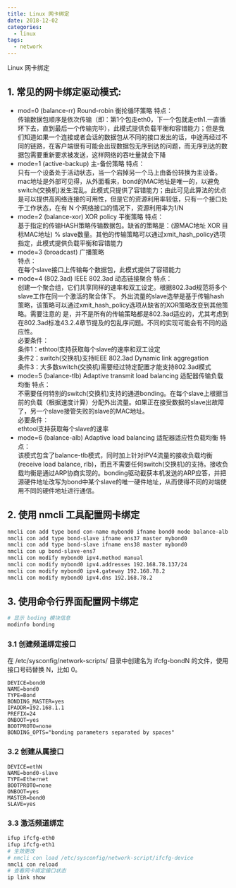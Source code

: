 ```yaml
---
title: Linux 网卡绑定
date: 2018-12-02
categories:
  - linux
tags:
  - network
---
```


Linux 网卡绑定
<!-- more -->

## 1. 常见的网卡绑定驱动模式:
+ mod=0 (balance-rr) Round-robin 衡抡循环策略
特点：  
传输数据包顺序是依次传输（即：第1个包走eth0，下一个包就走eth1.一直循环下去，直到最后一个传输完毕），此模式提供负载平衡和容错能力；但是我们知道如果一个连接或者会话的数据包从不同的接口发出的话，中途再经过不同的链路，在客户端很有可能会出现数据包无序到达的问题，而无序到达的数据包需要重新要求被发送，这样网络的吞吐量就会下降  
+ mode=1 (active-backup) 主-备份策略
特点：  
只有一个设备处于活动状态，当一个宕掉另一个马上由备份转换为主设备。mac地址是外部可见得，从外面看来，bond的MAC地址是唯一的，以避免switch(交换机)发生混乱。此模式只提供了容错能力；由此可见此算法的优点是可以提供高网络连接的可用性，但是它的资源利用率较低，只有一个接口处于工作状态，在有 N 个网络接口的情况下，资源利用率为1/N  
+ mode=2 (balance-xor) XOR policy 平衡策略
特点：  
基于指定的传输HASH策略传输数据包。缺省的策略是：(源MAC地址 XOR 目标MAC地址) % slave数量。其他的传输策略可以通过xmit_hash_policy选项指定，此模式提供负载平衡和容错能力  
+ mode=3 (broadcast) 广播策略  
特点：  
在每个slave接口上传输每个数据包，此模式提供了容错能力  
+ mode=4 (802.3ad) IEEE 802.3ad 动态链接聚合
特点：  
创建一个聚合组，它们共享同样的速率和双工设定。根据802.3ad规范将多个slave工作在同一个激活的聚合体下。
外出流量的slave选举是基于传输hash策略，该策略可以通过xmit_hash_policy选项从缺省的XOR策略改变到其他策略。需要注意的 是，并不是所有的传输策略都是802.3ad适应的，尤其考虑到在802.3ad标准43.2.4章节提及的包乱序问题。不同的实现可能会有不同的适应性。  
必要条件：  
条件1：ethtool支持获取每个slave的速率和双工设定  
条件2：switch(交换机)支持IEEE 802.3ad Dynamic link aggregation  
条件3：大多数switch(交换机)需要经过特定配置才能支持802.3ad模式  
+ mode=5 (balance-tlb) Adaptive transmit load balancing 适配器传输负载均衡
特点：  
不需要任何特别的switch(交换机)支持的通道bonding。在每个slave上根据当前的负载（根据速度计算）分配外出流量。如果正在接受数据的slave出故障了，另一个slave接管失败的slave的MAC地址。  
必要条件：  
ethtool支持获取每个slave的速率  
+ mode=6 (balance-alb) Adaptive load balancing 适配器适应性负载均衡
特点：  
该模式包含了balance-tlb模式，同时加上针对IPV4流量的接收负载均衡(receive load balance, rlb)，而且不需要任何switch(交换机)的支持。接收负载均衡是通过ARP协商实现的。bonding驱动截获本机发送的ARP应答，并把源硬件地址改写为bond中某个slave的唯一硬件地址，从而使得不同的对端使用不同的硬件地址进行通信。

## 2. 使用 nmcli 工具配置网卡绑定
```bash
nmcli con add type bond con-name mybond0 ifname bond0 mode balance-alb
nmcli con add type bond-slave ifname ens37 master mybond0
nmcli con add type bond-slave ifname ens38 master mybond0
nmcli con up bond-slave-ens7
nmcli con modify mybond0 ipv4.method manual
nmcli con modify mybond0 ipv4.addresses 192.168.78.137/24
nmcli con modify mybond0 ipv4.gateway 192.168.78.2
nmcli con modify mybond0 ipv4.dns 192.168.78.2
```

## 3. 使用命令行界面配置网卡绑定
```bash
# 显示 boding 模块信息
modinfo bonding
```

### 3.1 创建频道绑定接口
在 /etc/sysconfig/network-scripts/ 目录中创建名为 ifcfg-bondN 的文件，使用接口号码替换 N，比如 0。
```
DEVICE=bond0
NAME=bond0
TYPE=Bond
BONDING_MASTER=yes
IPADDR=192.168.1.1
PREFIX=24
ONBOOT=yes
BOOTPROTO=none
BONDING_OPTS="bonding parameters separated by spaces"
```

### 3.2 创建从属接口
```
DEVICE=ethN
NAME=bond0-slave
TYPE=Ethernet
BOOTPROTO=none
ONBOOT=yes
MASTER=bond0
SLAVE=yes
```

### 3.3 激活频道绑定
```bash
ifup ifcfg-eth0
ifup ifcfg-eth1
# 生效更改
# nmcli con load /etc/sysconfig/network-script/ifcfg-device
nmcli con reload
# 查看网卡绑定接口状态
ip link show
```
